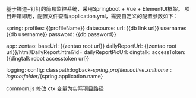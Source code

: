 基于禅道+钉钉的简易监控系统，采用Springboot + Vue + ElementUI框架。
项目开箱即用，配置文件查看application.yml，需要自定义的配置参数如下：

spring:
  profiles: {{profileName}}
  datasource:
    url: {{db link url}}
    username: {{db username}}
    password: {{db password}}
    
app:
  zentao:
    baseUrl: {{zentao root url}}
    dailyReportUrl: {{zentao root url}}/html/DailyReport.html?id=
    dailyReportPicUrl: 
  dingtalk:
    accessToken: {{dingtalk robot accesstoken url}}
    
logging:
  config: classpath:logback-${spring.profiles.active}.xml
  home: {{log root folder}}/${spring.application.name}
  
  commom.js 修改 ctx 变量为实际项目路径
